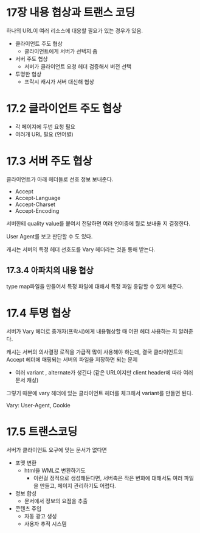 # 17장 내용 협상과 트랜스 코딩
하나의 URL이 여러 리소스에 대응할 필요가 있는 경우가 있음.

- 클라이언트 주도 협상
  - 클라이언트에게 서버가 선택지 줌
- 서버 주도 협상
  - 서버가 클라이언트 요청 헤더 검증해서 버전 선택
- 투명한 협상
  - 프락시 캐시가 서버 대신해 협상


# 17.2 클라이언트 주도 협상
- 각 페이지에 두번 요청 필요
- 여러개 URL 필요 (언어별)

# 17.3 서버 주도 협상
클라이언트가 아래 헤더들로 선호 정보 보내준다.
- Accept
- Accept-Language
- Accept-Charset
- Accept-Encoding

서버한테 quality value를 붙여서 전달하면 여러 언어중에 뭘로 보내줄 지 결정한다. 

User Agent를 보고 판단할 수 도 있다.

캐시는 서버의 특정 헤더 선호도를 Vary 헤더라는 것을 통해 받는다.

## 17.3.4 아파치의 내용 협상

type map파일을 만들어서 특정 파일에 대해서 특정 파일 응답할 수 있게 해준다.


# 17.4 투명 협상
서버가 Vary 헤더로 중개자(프락시)에게 내용협상할 때 어떤 헤더 사용하는 지 알려준다. 

캐시는 서버의 의사결정 로직을 가급적 많이 사용해야 하는데, 결국 클라이언트의 Accept 헤더에 매핑되는 서버의 파일을 저장하면 되는 문제
- 여러 variant , alternate가 생긴다 (같은 URL이지만 client header에 따라 여러 문서 캐싱)

그렇기 때문에 vary 헤더에 있는 클라이언트 헤더를 체크해서 variant를 만들면 된다.

Vary: User-Agent, Cookie

# 17.5 트랜스코딩

서버가 클라이언트 요구에 맞는 문서가 없다면 

- 포맷 변환
  - html을 WML로 변환하기도
    - 이런걸 정적으로 생성해둔다면, 서버측은 작은 변화에 대해서도 여러 파일을 만들고, 페이지 관리하기도 어렵다. 
- 정보 합성
  - 문서에서 정보의 요점을 추출
- 콘텐츠 주입
  - 자동 광고 생성
  - 사용자 추적 시스템

